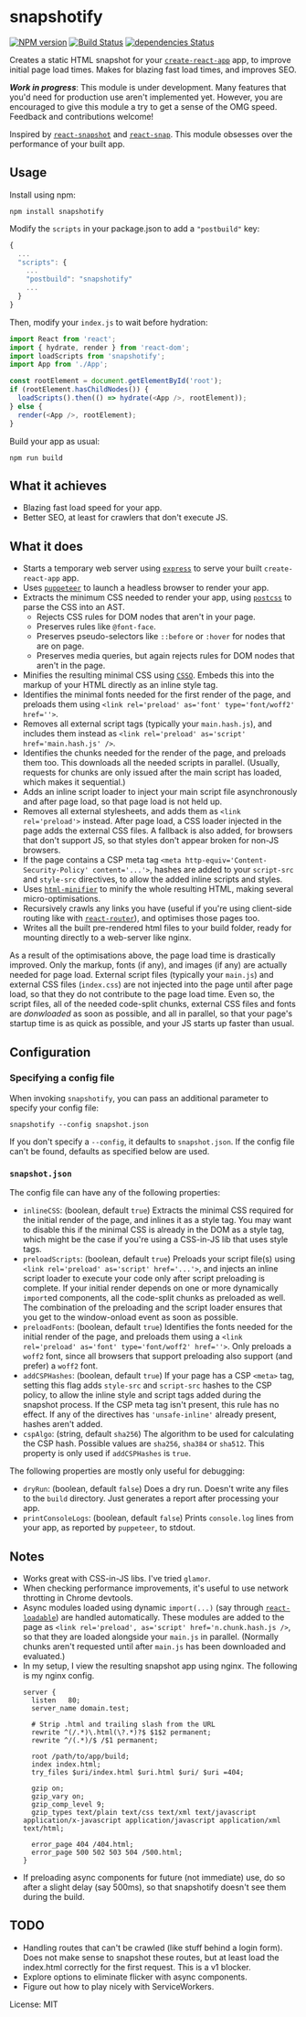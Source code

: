 snapshotify
===
[![NPM version](https://img.shields.io/npm/v/snapshotify.svg)](https://www.npmjs.com/package/snapshotify)
[![Build Status](https://travis-ci.org/errorception/snapshotify.svg?branch=master)](https://travis-ci.org/errorception/snapshotify)
[![dependencies Status](https://img.shields.io/david/errorception/snapshotify.svg)](https://david-dm.org/errorception/snapshotify)


Creates a static HTML snapshot for your [`create-react-app`](https://github.com/facebookincubator/create-react-app) app, to improve initial page load times. Makes for blazing fast load times, and improves SEO.

***Work in progress***: This module is under development. Many features that you'd need for production use aren't implemented yet. However, you are encouraged to give this module a try to get a sense of the OMG speed. Feedback and contributions welcome!

Inspired by [`react-snapshot`](https://github.com/geelen/react-snapshot) and [`react-snap`](https://github.com/stereobooster/react-snap). This module obsesses over the performance of your built app.

Usage
---
Install using npm:
```
npm install snapshotify
```

Modify the `scripts` in your package.json to add a `"postbuild"` key:
```js
{
  ...
  "scripts": {
    ...
    "postbuild": "snapshotify"
    ...
  }
}
```

Then, modify your `index.js` to wait before hydration:
```js
import React from 'react';
import { hydrate, render } from 'react-dom';
import loadScripts from 'snapshotify';
import App from './App';

const rootElement = document.getElementById('root');
if (rootElement.hasChildNodes()) {
  loadScripts().then(() => hydrate(<App />, rootElement));
} else {
  render(<App />, rootElement);
}
```

Build your app as usual:
```
npm run build
```

What it achieves
---
* Blazing fast load speed for your app.
* Better SEO, at least for crawlers that don't execute JS.


What it does
---

* Starts a temporary web server using [`express`](https://expressjs.com/) to serve your built `create-react-app` app.
* Uses [`puppeteer`](https://github.com/GoogleChrome/puppeteer) to launch a headless browser to render your app.
* Extracts the minimum CSS needed to render your app, using [`postcss`](http://postcss.org/) to parse the CSS into an AST.
  - Rejects CSS rules for DOM nodes that aren't in your page.
  - Preserves rules like `@font-face`.
  - Preserves pseudo-selectors like `::before` or `:hover` for nodes that are on page.
  - Preserves media queries, but again rejects rules for DOM nodes that aren't in the page.
* Minifies the resulting minimal CSS using [`CSSO`](https://github.com/css/csso). Embeds this into the markup of your HTML directly as an inline style tag.
* Identifies the minimal fonts needed for the first render of the page, and preloads them using `<link rel='preload' as='font' type='font/woff2' href=''>`.
* Removes all external script tags (typically your `main.hash.js`), and includes them instead as `<link rel='preload' as='script' href='main.hash.js' />`.
* Identifies the chunks needed for the render of the page, and preloads them too. This downloads all the needed scripts in parallel. (Usually, requests for chunks are only issued after the main script has loaded, which makes it sequential.)
* Adds an inline script loader to inject your main script file asynchronously and after page load, so that page load is not held up.
* Removes all external stylesheets, and adds them as `<link rel='preload'>` instead. After page load, a CSS loader injected in the page adds the external CSS files. A fallback is also added, for browsers that don't support JS, so that styles don't appear broken for non-JS browsers.
* If the page contains a CSP meta tag `<meta http-equiv='Content-Security-Policy' content='...'>`, hashes are added to your `script-src` and `style-src` directives, to allow the added inline scripts and styles.
* Uses [`html-minifier`](https://github.com/kangax/html-minifier) to minify the whole resulting HTML, making several micro-optimisations.
* Recursively crawls any links you have (useful if you're using client-side routing like with [`react-router`](https://github.com/ReactTraining/react-router)), and optimises those pages too.
* Writes all the built pre-rendered html files to your build folder, ready for mounting directly to a web-server like nginx.

As a result of the optimisations above, the page load time is drastically improved. Only the markup, fonts (if any), and images (if any) are actually needed for page load. External script files (typically your `main.js`) and external CSS files (`index.css`) are not injected into the page until after page load, so that they do not contribute to the page load time. Even so, the script files, all of the needed code-split chunks, external CSS files and fonts are *donwloaded* as soon as possible, and all in parallel, so that your page's startup time is as quick as possible, and your JS starts up faster than usual.

Configuration
---

### Specifying a config file
When invoking `snapshotify`, you can pass an additional parameter to specify your config file:
```
snapshotify --config snapshot.json
```
If you don't specify a `--config`, it defaults to `snapshot.json`. If the config file can't be found, defaults as specified below are used.

### `snapshot.json`
The config file can have any of the following properties:

* `inlineCSS`: (boolean, default `true`) Extracts the minimal CSS required for the initial render of the page, and inlines it as a style tag. You may want to disable this if the minimal CSS is already in the DOM as a style tag, which might be the case if you're using a CSS-in-JS lib that uses style tags.
* `preloadScripts`: (boolean, default `true`) Preloads your script file(s) using `<link rel='preload' as='script' href='...'>`, and injects an inline script loader to execute your code only after script preloading is complete. If your initial render depends on one or more dynamically `import`ed components, all the code-split chunks as preloaded as well. The combination of the preloading and the script loader ensures that you get to the window-onload event as soon as possible.
* `preloadFonts`: (boolean, default `true`) Identifies the fonts needed for the initial render of the page, and preloads them using a `<link rel='preload' as='font' type='font/woff2' href=''>`. Only preloads a `woff2` font, since all browsers that support preloading also support (and prefer) a `woff2` font.
* `addCSPHashes`: (boolean, default `true`) If your page has a CSP `<meta>` tag, setting this flag adds `style-src` and `script-src` hashes to the CSP policy, to allow the inline style and script tags added during the snapshot process. If the CSP meta tag isn't present, this rule has no effect. If any of the directives has `'unsafe-inline'` already present, hashes aren't added.
* `cspAlgo`: (string, default `sha256`) The algorithm to be used for calculating the CSP hash. Possible values are `sha256`, `sha384` or `sha512`. This property is only used if `addCSPHashes` is `true`.

The following properties are mostly only useful for debugging:
* `dryRun`: (boolean, default `false`) Does a dry run. Doesn't write any files to the `build` directory. Just generates a report after processing your app.
* `printConsoleLogs`: (boolean, default `false`) Prints `console.log` lines from your app, as reported by `puppeteer`, to stdout.

Notes
---
* Works great with CSS-in-JS libs. I've tried `glamor`.
* When checking performance improvements, it's useful to use network throtting in Chrome devtools.
* Async modules loaded using dynamic `import(...)` (say through [`react-loadable`](https://github.com/thejameskyle/react-loadable)) are handled automatically. These modules are added to the page as `<link rel='preload', as='script' href='n.chunk.hash.js />`, so that they are loaded alongside your `main.js` in parallel. (Normally chunks aren't requested until after `main.js` has been downloaded and evaluated.)
* In my setup, I view the resulting snapshot app using nginx. The following is my nginx config.
  ```nginx
  server {
    listen   80;
    server_name domain.test;

    # Strip .html and trailing slash from the URL
    rewrite ^(/.*)\.html(\?.*)?$ $1$2 permanent;
    rewrite ^/(.*)/$ /$1 permanent;

    root /path/to/app/build;
    index index.html;
    try_files $uri/index.html $uri.html $uri/ $uri =404;

    gzip on;
    gzip_vary on;
    gzip_comp_level 9;
    gzip_types text/plain text/css text/xml text/javascript application/x-javascript application/javascript application/xml text/html;

    error_page 404 /404.html;
    error_page 500 502 503 504 /500.html;
  }

  ```
* If preloading async components for future (not immediate) use, do so after a slight delay (say 500ms), so that snapshotify doesn't see them during the build.


TODO
---
* Handling routes that can't be crawled (like stuff behind a login form). Does not make sense to snapshot these routes, but at least load the index.html correctly for the first request. This is a v1 blocker.
* Explore options to eliminate flicker with async components.
* Figure out how to play nicely with ServiceWorkers.

License: MIT